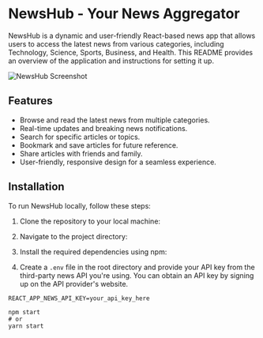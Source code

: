 # NewsHub - Your News Aggregator

NewsHub is a dynamic and user-friendly React-based news app that allows users to access the latest news from various categories, including Technology, Science, Sports, Business, and Health. This README provides an overview of the application and instructions for setting it up.

![NewsHub Screenshot](news-hub-screenshot.png)

## Features

- Browse and read the latest news from multiple categories.
- Real-time updates and breaking news notifications.
- Search for specific articles or topics.
- Bookmark and save articles for future reference.
- Share articles with friends and family.
- User-friendly, responsive design for a seamless experience.

## Installation

To run NewsHub locally, follow these steps:

1. Clone the repository to your local machine:


2. Navigate to the project directory:


3. Install the required dependencies using npm:
  
4. Create a `.env` file in the root directory and provide your API key from the third-party news API you're using. You can obtain an API key by signing up on the API provider's website.

```env
REACT_APP_NEWS_API_KEY=your_api_key_here

npm start
# or
yarn start




